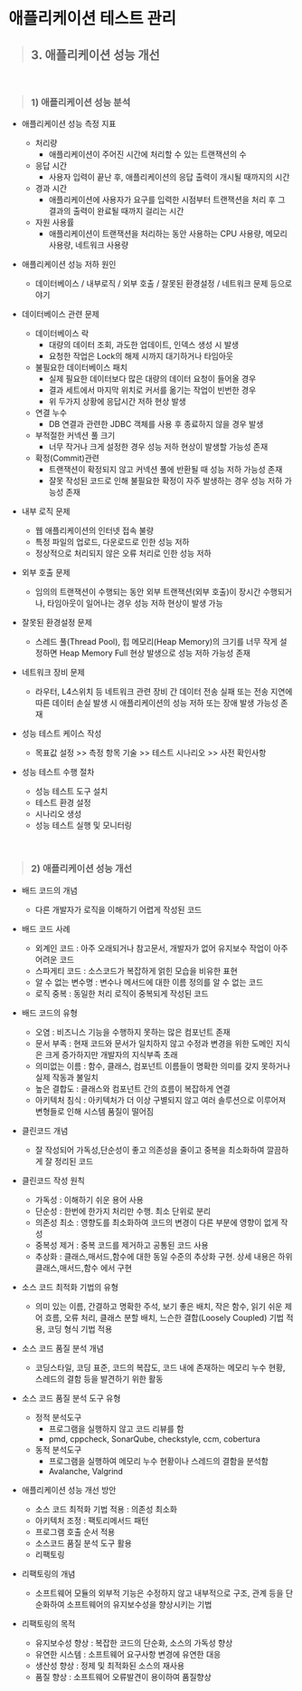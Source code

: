 # 애플리케이션 테스트 관리

> ## 3. 애플리케이션 성능 개선

<br>

> ### 1) 애플리케이션 성능 분석

- 애플리케이션 성능 측정 지표
  - 처리량
    - 애플리케이션이 주어진 시간에 처리할 수 있는 트랜잭션의 수
  - 응답 시간
    - 사용자 입력이 끝난 후, 애플리케이션의 응답 출력이 개시될 때까지의 시간
  - 경과 시간
    - 애플리케이션에 사용자가 요구를 입력한 시점부터 트랜잭션을 처리 후 그 결과의 출력이 완료될 때까지 걸리는 시간
  - 자원 사용률
    - 애플리케이션이 트랜잭션을 처리하는 동안 사용하는 CPU 사용량, 메모리 사용량, 네트워크 사용량
- 애플리케이션 성능 저하 원인
  - 데이터베이스 / 내부로직 / 외부 호출 / 잘못된 환경설정 / 네트워크 문제 등으로 야기
- 데이터베이스 관련 문제
  - 데이터베이스 락
    - 대량의 데이터 조회, 과도한 업데이트, 인덱스 생성 시 발생
    - 요청한 작업은 Lock의 해제 시까지 대기하거나 타임아웃
  - 불필요한 데이터베이스 패치
    - 실제 필요한 데이터보다 많은 대량의 데이터 요청이 들어올 경우
    - 결과 세트에서 마지막 위치로 커서를 옮기는 작업이 빈번한 경우
    - 위 두가지 상황에 응답시간 저하 현상 발생
  - 연결 누수
    - DB 연결과 관련한 JDBC 객체를 사용 후 종료하지 않을 경우 발생
  - 부적절한 커넥션 풀 크기
    - 너무 작거나 크게 설정한 경우 성능 저하 현상이 발생할 가능성 존재
  - 확정(Commit)관련
    - 트랜잭션이 확정되지 않고 커넥션 풀에 반환될 때 성능 저하 가능성 존재
    - 잘못 작성된 코드로 인해 불필요한 확정이 자주 발생하는 경우 성능 저하 가능성 존재
- 내부 로직 문제
  - 웹 애플리케이션의 인터넷 접속 불량
  - 특정 파일의 업로드, 다운로드로 인한 성능 저하
  - 정상적으로 처리되지 않은 오류 처리로 인한 성능 저하
- 외부 호출 문제
  - 임의의 트랜잭션이 수행되는 동안 외부 트랜잭션(외부 호출)이 장시간 수행되거나, 타임아웃이 일어나는 경우 성능 저하 현상이 발생 가능
- 잘못된 환경설정 문제
  - 스레드 풀(Thread Pool), 힙 메모리(Heap Memory)의 크기를 너무 작게 설정하면 Heap Memory Full 현상 발생으로 성능 저하 가능성 존재
- 네트워크 장비 문제

  - 라우터, L4스위치 등 네트워크 관련 장비 간 데이터 전송 실패 또는 전송 지연에 따른 데이터 손실 발생 시 애플리케이션의 성능 저하 또는 장애 발생 가능성 존재

- 성능 테스트 케이스 작성
  - 목표값 설정 >> 측정 항목 기술 >> 테스트 시나리오 >> 사전 확인사항
- 성능 테스트 수행 절차
  - 성능 테스트 도구 설치
  - 테스트 환경 설정
  - 시나리오 생성
  - 성능 테스트 실행 및 모니터링

<br>

> ### 2) 애플리케이션 성능 개선

- 배드 코드의 개념
  - 다른 개발자가 로직을 이해하기 어렵게 작성된 코드
- 배드 코드 사례
  - 외계인 코드 : 아주 오래되거나 참고문서, 개발자가 없어 유지보수 작업이 아주 어려운 코드
  - 스파게티 코드 : 소스코드가 복잡하게 얽힌 모습을 비유한 표현
  - 알 수 없는 변수명 : 변수나 메서드에 대한 이름 정의를 알 수 없는 코드
  - 로직 중복 : 동일한 처리 로직이 중복되게 작성된 코드
- 배드 코드의 유형
  - 오염 : 비즈니스 기능을 수행하지 못하는 많은 컴포넌트 존재
  - 문서 부족 : 현재 코드와 문서가 일치하지 않고 수정과 변경을 위한 도메인 지식은 크게 증가하지만 개발자의 지식부족 초래
  - 의미없는 이름 : 함수, 클래스, 컴포넌트 이름들이 명확한 의미를 갖지 못하거나 실제 작동과 불일치
  - 높은 결합도 : 클래스와 컴포넌트 간의 흐름이 복잡하게 연결
  - 아키텍처 침식 : 아키텍처가 더 이상 구별되지 않고 여러 솔루션으로 이루어져 변형들로 인해 시스템 품질이 떨어짐
- 클린코드 개념
  - 잘 작성되어 가독성,단순성이 좋고 의존성을 줄이고 중복을 최소화하여 깔끔하게 잘 정리된 코드
- 클린코드 작성 원칙
  - 가독성 : 이해하기 쉬운 용어 사용
  - 단순성 : 한번에 한가지 처리만 수행. 최소 단위로 분리
  - 의존성 최소 : 영향도를 최소화하여 코드의 변경이 다른 부분에 영향이 없게 작성
  - 중복성 제거 : 중복 코드를 제거하고 공통된 코드 사용
  - 추상화 : 클래스,매서드,함수에 대한 동일 수준의 추상화 구현. 상세 내용은 하위클래스,매서드,함수 에서 구현
- 소스 코드 최적화 기법의 유형
  - 의미 있는 이름, 간결하고 명확한 주석, 보기 좋은 배치, 작은 함수, 읽기 쉬운 제어 흐름, 오류 처리, 클래스 분할 배치, 느슨한 결합(Loosely Coupled) 기법 적용, 코딩 형식 기법 적용
- 소스 코드 품질 분석 개념
  - 코딩스타일, 코딩 표준, 코드의 복잡도, 코드 내에 존재하는 메모리 누수 현황, 스레드의 결함 등을 발견하기 위한 활동
- 소스 코드 품질 분석 도구 유형
  - 정적 분석도구
    - 프로그램을 실행하지 않고 코드 리뷰를 함
    - pmd, cppcheck, SonarQube, checkstyle, ccm, cobertura
  - 동적 분석도구
    - 프로그램을 실행하여 메모리 누수 현황이나 스레드의 결함을 분석함
    - Avalanche, Valgrind
- 애플리케이션 성능 개선 방안

  - 소스 코드 최적화 기법 적용 : 의존성 최소화
  - 아키텍처 조정 : 팩토리메서드 패턴
  - 프로그램 호출 순서 적용
  - 소스코드 품질 분석 도구 활용
  - 리팩토링

- 리팩토링의 개념
  - 소프트웨어 모듈의 외부적 기능은 수정하지 않고 내부적으로 구조, 관계 등을 단순화하여 소프트웨어의 유지보수성을 향상시키는 기법
- 리팩토링의 목적
  - 유지보수성 향상 : 복잡한 코드의 단순화, 소스의 가독성 향상
  - 유연한 시스템 : 소프트웨어 요구사항 변경에 유연한 대응
  - 생산성 향상 : 정제 및 최적화된 소스의 재사용
  - 품질 향상 : 소프트웨어 오류발견이 용이하여 품질향상
